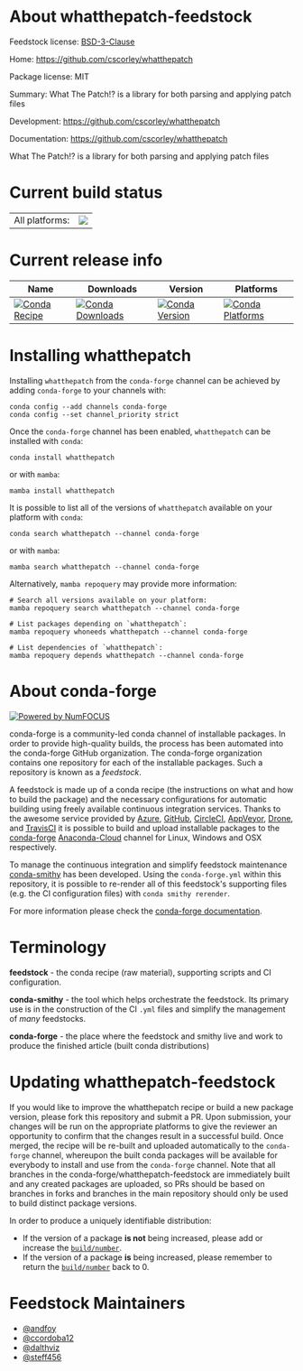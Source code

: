 About whatthepatch-feedstock
============================

Feedstock license: [BSD-3-Clause](https://github.com/conda-forge/whatthepatch-feedstock/blob/main/LICENSE.txt)

Home: https://github.com/cscorley/whatthepatch

Package license: MIT

Summary: What The Patch!? is a library for both parsing and applying patch files

Development: https://github.com/cscorley/whatthepatch

Documentation: https://github.com/cscorley/whatthepatch

What The Patch!? is a library for both parsing and applying patch files

Current build status
====================


<table><tr><td>All platforms:</td>
    <td>
      <a href="https://dev.azure.com/conda-forge/feedstock-builds/_build/latest?definitionId=16652&branchName=main">
        <img src="https://dev.azure.com/conda-forge/feedstock-builds/_apis/build/status/whatthepatch-feedstock?branchName=main">
      </a>
    </td>
  </tr>
</table>

Current release info
====================

| Name | Downloads | Version | Platforms |
| --- | --- | --- | --- |
| [![Conda Recipe](https://img.shields.io/badge/recipe-whatthepatch-green.svg)](https://anaconda.org/conda-forge/whatthepatch) | [![Conda Downloads](https://img.shields.io/conda/dn/conda-forge/whatthepatch.svg)](https://anaconda.org/conda-forge/whatthepatch) | [![Conda Version](https://img.shields.io/conda/vn/conda-forge/whatthepatch.svg)](https://anaconda.org/conda-forge/whatthepatch) | [![Conda Platforms](https://img.shields.io/conda/pn/conda-forge/whatthepatch.svg)](https://anaconda.org/conda-forge/whatthepatch) |

Installing whatthepatch
=======================

Installing `whatthepatch` from the `conda-forge` channel can be achieved by adding `conda-forge` to your channels with:

```
conda config --add channels conda-forge
conda config --set channel_priority strict
```

Once the `conda-forge` channel has been enabled, `whatthepatch` can be installed with `conda`:

```
conda install whatthepatch
```

or with `mamba`:

```
mamba install whatthepatch
```

It is possible to list all of the versions of `whatthepatch` available on your platform with `conda`:

```
conda search whatthepatch --channel conda-forge
```

or with `mamba`:

```
mamba search whatthepatch --channel conda-forge
```

Alternatively, `mamba repoquery` may provide more information:

```
# Search all versions available on your platform:
mamba repoquery search whatthepatch --channel conda-forge

# List packages depending on `whatthepatch`:
mamba repoquery whoneeds whatthepatch --channel conda-forge

# List dependencies of `whatthepatch`:
mamba repoquery depends whatthepatch --channel conda-forge
```


About conda-forge
=================

[![Powered by
NumFOCUS](https://img.shields.io/badge/powered%20by-NumFOCUS-orange.svg?style=flat&colorA=E1523D&colorB=007D8A)](https://numfocus.org)

conda-forge is a community-led conda channel of installable packages.
In order to provide high-quality builds, the process has been automated into the
conda-forge GitHub organization. The conda-forge organization contains one repository
for each of the installable packages. Such a repository is known as a *feedstock*.

A feedstock is made up of a conda recipe (the instructions on what and how to build
the package) and the necessary configurations for automatic building using freely
available continuous integration services. Thanks to the awesome service provided by
[Azure](https://azure.microsoft.com/en-us/services/devops/), [GitHub](https://github.com/),
[CircleCI](https://circleci.com/), [AppVeyor](https://www.appveyor.com/),
[Drone](https://cloud.drone.io/welcome), and [TravisCI](https://travis-ci.com/)
it is possible to build and upload installable packages to the
[conda-forge](https://anaconda.org/conda-forge) [Anaconda-Cloud](https://anaconda.org/)
channel for Linux, Windows and OSX respectively.

To manage the continuous integration and simplify feedstock maintenance
[conda-smithy](https://github.com/conda-forge/conda-smithy) has been developed.
Using the ``conda-forge.yml`` within this repository, it is possible to re-render all of
this feedstock's supporting files (e.g. the CI configuration files) with ``conda smithy rerender``.

For more information please check the [conda-forge documentation](https://conda-forge.org/docs/).

Terminology
===========

**feedstock** - the conda recipe (raw material), supporting scripts and CI configuration.

**conda-smithy** - the tool which helps orchestrate the feedstock.
                   Its primary use is in the construction of the CI ``.yml`` files
                   and simplify the management of *many* feedstocks.

**conda-forge** - the place where the feedstock and smithy live and work to
                  produce the finished article (built conda distributions)


Updating whatthepatch-feedstock
===============================

If you would like to improve the whatthepatch recipe or build a new
package version, please fork this repository and submit a PR. Upon submission,
your changes will be run on the appropriate platforms to give the reviewer an
opportunity to confirm that the changes result in a successful build. Once
merged, the recipe will be re-built and uploaded automatically to the
`conda-forge` channel, whereupon the built conda packages will be available for
everybody to install and use from the `conda-forge` channel.
Note that all branches in the conda-forge/whatthepatch-feedstock are
immediately built and any created packages are uploaded, so PRs should be based
on branches in forks and branches in the main repository should only be used to
build distinct package versions.

In order to produce a uniquely identifiable distribution:
 * If the version of a package **is not** being increased, please add or increase
   the [``build/number``](https://docs.conda.io/projects/conda-build/en/latest/resources/define-metadata.html#build-number-and-string).
 * If the version of a package **is** being increased, please remember to return
   the [``build/number``](https://docs.conda.io/projects/conda-build/en/latest/resources/define-metadata.html#build-number-and-string)
   back to 0.

Feedstock Maintainers
=====================

* [@andfoy](https://github.com/andfoy/)
* [@ccordoba12](https://github.com/ccordoba12/)
* [@dalthviz](https://github.com/dalthviz/)
* [@steff456](https://github.com/steff456/)


